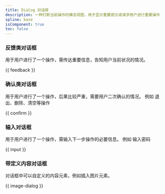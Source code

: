 ```yaml
---
title: Dialog 对话框
description: 一种打断当前操作的模态视图，用于显示重要提示或请求用户进行重要操作
spline: base
isComponent: true
toc: false
---
```


### 反馈类对话框

用于用户进行了一个操作，需传达重要信息，告知用户当前状况的情况。

{{ feedback }}

### 确认类对话框

用于用户进行了一个操作，后果比较严重，需要用户二次确认的情况。 例如 退出、删除、清空等操作

{{ confirm }}

### 输入对话框

用于用户进行了一个操作，需输入下一步操作的必要信息。 例如 输入密码

{{ input }}

### 带定义内容对话框

对话框中可以自定义的内容元素，例如插入图片元素。

{{ image-dialog }}
